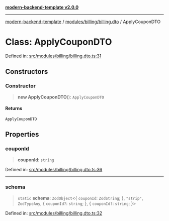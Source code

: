 [**modern-backend-template v2.0.0**](../../../../README.md)

***

[modern-backend-template](../../../../modules.md) / [modules/billing/billing.dto](../README.md) / ApplyCouponDTO

# Class: ApplyCouponDTO

Defined in: [src/modules/billing/billing.dto.ts:31](https://github.com/maemreyo/saas-4cus-nodejs/blob/1a77de11cd6eaefe66c31c7f5de281673fc25ce5/src/modules/billing/billing.dto.ts#L31)

## Constructors

### Constructor

> **new ApplyCouponDTO**(): `ApplyCouponDTO`

#### Returns

`ApplyCouponDTO`

## Properties

### couponId

> **couponId**: `string`

Defined in: [src/modules/billing/billing.dto.ts:36](https://github.com/maemreyo/saas-4cus-nodejs/blob/1a77de11cd6eaefe66c31c7f5de281673fc25ce5/src/modules/billing/billing.dto.ts#L36)

***

### schema

> `static` **schema**: `ZodObject`\<\{ `couponId`: `ZodString`; \}, `"strip"`, `ZodTypeAny`, \{ `couponId?`: `string`; \}, \{ `couponId?`: `string`; \}\>

Defined in: [src/modules/billing/billing.dto.ts:32](https://github.com/maemreyo/saas-4cus-nodejs/blob/1a77de11cd6eaefe66c31c7f5de281673fc25ce5/src/modules/billing/billing.dto.ts#L32)
